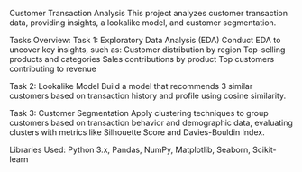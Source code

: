 Customer Transaction Analysis
This project analyzes customer transaction data, providing insights, a lookalike model, and customer segmentation.

Tasks Overview:
Task 1: Exploratory Data Analysis (EDA)
Conduct EDA to uncover key insights, such as:
Customer distribution by region
Top-selling products and categories
Sales contributions by product
Top customers contributing to revenue

Task 2: Lookalike Model
Build a model that recommends 3 similar customers based on transaction history and profile using cosine similarity.

Task 3: Customer Segmentation
Apply clustering techniques to group customers based on transaction behavior and demographic data, evaluating clusters with metrics like Silhouette Score and Davies-Bouldin Index.

Libraries Used:
Python 3.x, Pandas, NumPy, Matplotlib, Seaborn, Scikit-learn
